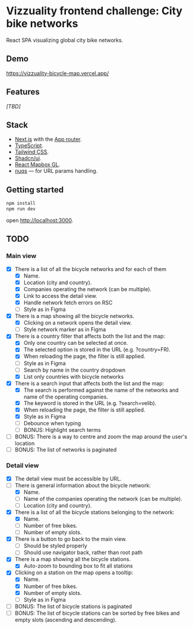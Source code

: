 # Vizzuality frontend challenge: City bike networks

React SPA visualizing global city bike networks.

## Demo

https://vizzuality-bicycle-map.vercel.app/

## Features

_[TBD]_

## Stack

- [Next.js](https://nextjs.org/) with the [App router](https://nextjs.org/docs/app).
- [TypeScript](https://www.typescriptlang.org/).
- [Tailwind CSS](https://tailwindcss.com/).
- [Shadcn/ui](https://ui.shadcn.com/).
- [React Mapbox GL](https://visgl.github.io/react-map-gl).
- [nuqs](https://nuqs.47ng.com/) — for URL params handling.

## Getting started

```bash
npm install
npm run dev
```

open [http://localhost:3000](http://localhost:3000).

## TODO

### Main view

- [x] There is a list of all the bicycle networks and for each of them
  - [x] Name.
  - [x] Location (city and country).
  - [x] Companies operating the network (can be multiple).
  - [x] Link to access the detail view.
  - [x] Handle network fetch errors on RSC
  - [ ] Style as in Figma
- [x] There is a map showing all the bicycle networks.
  - [x] Clicking on a network opens the detail view.
  - [ ] Style network marker as in Figma
- [x] There is a country filter that affects both the list and the map:
  - [x] Only one country can be selected at once.
  - [x] The selected option is stored in the URL (e.g. ?country=FR).
  - [x] When reloading the page, the filter is still applied.
  - [ ] Style as in Figma
  - [ ] Search by name in the country dropdown
  - [x] List only countries with bicycle networks
- [x] There is a search input that affects both the list and the map:
  - [x] The search is performed against the name of the networks and name of the operating companies.
  - [x] The keyword is stored in the URL (e.g. ?search=velib).
  - [x] When reloading the page, the filter is still applied.
  - [x] Style as in Figma
  - [ ] Debounce when typing
  - [ ] BONUS: Highlight search terms
- [ ] BONUS: There is a way to centre and zoom the map around the user's location
- [ ] BONUS: The list of networks is paginated

### Detail view

- [x] The detail view must be accessible by URL.
- [ ] There is general information about the bicycle network:
  - [x] Name.
  - [ ] Name of the companies operating the network (can be multiple).
  - [ ] Location (city and country).
- [x] There is a list of all the bicycle stations belonging to the network:
  - [x] Name.
  - [ ] Number of free bikes.
  - [ ] Number of empty slots.
- [x] There is a button to go back to the main view.
  - [ ] Should be styled properly
  - [ ] Should use navigator back, rather than root path
- [x] There is a map showing all the bicycle stations.
  - [x] Auto-zoom to bounding box to fit all stations
- [x] Clicking on a station on the map opens a tooltip:
  - [x] Name.
  - [x] Number of free bikes.
  - [x] Number of empty slots.
  - [ ] Style as in Figma
- [ ] BONUS: The list of bicycle stations is paginated
- [ ] BONUS: The list of bicycle stations can be sorted by free bikes and empty slots (ascending and descending).
